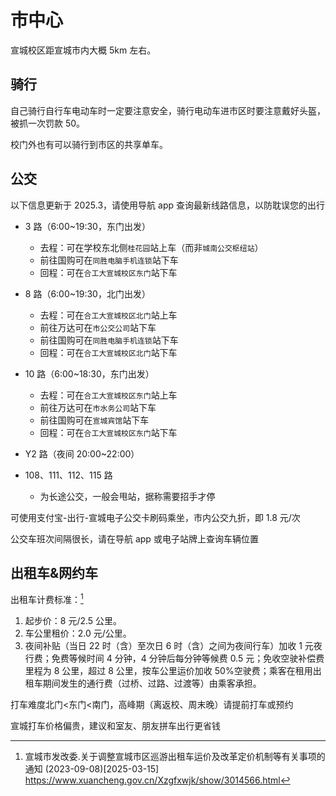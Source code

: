 # 市中心

宣城校区距宣城市内大概 5km 左右。

## 骑行

自己骑行自行车电动车时一定要注意安全，骑行电动车进市区时要注意戴好头盔，被抓一次罚款 50。

校门外也有可以骑行到市区的共享单车。

## 公交

以下信息更新于 2025.3，请使用导航 app 查询最新线路信息，以防耽误您的出行

- 3 路（6:00~19:30，东门出发）

  - 去程：可在学校东北侧`桂花园`站上车（而非`城南公交枢纽站`）
  - 前往国购可在`同胜电脑手机连锁`站下车
  - 回程：可在`合工大宣城校区东门`站下车

- 8 路（6:00~19:30，北门出发）

  - 去程：可在`合工大宣城校区北门`站上车
  - 前往万达可在`市公交公司`站下车
  - 前往国购可在`同胜电脑手机连锁`站下车
  - 回程：可在`合工大宣城校区北门`站下车

- 10 路（6:00~18:30，东门出发）

  - 去程：可在`合工大宣城校区东门`站上车
  - 前往万达可在`市水务公司`站下车
  - 前往国购可在`宣城宾馆`站下车
  - 回程：可在`合工大宣城校区东门`站下车

- Y2 路（夜间 20:00~22:00）

- 108、111、112、115 路
  - 为长途公交，一般会甩站，据称需要招手才停

可使用支付宝-出行-宣城电子公交卡刷码乘坐，市内公交九折，即 1.8 元/次

公交车班次间隔很长，请在导航 app 或电子站牌上查询车辆位置

## 出租车&网约车

出租车计费标准：[^1]

1. 起步价：8 元/2.5 公里。
2. 车公里租价：2.0 元/公里。
3. 夜间补贴（当日 22 时（含）至次日 6 时（含）之间为夜间行车）加收 1 元夜行费；免费等候时间 4 分钟，4 分钟后每分钟等候费 0.5 元；免收空驶补偿费里程为 8 公里，超过 8 公里，按车公里运价加收 50%空驶费；乘客在租用出租车期间发生的通行费（过桥、过路、过渡等）由乘客承担。

打车难度北门<东门<南门，高峰期（离返校、周末晚）请提前打车或预约

宣城打车价格偏贵，建议和室友、朋友拼车出行更省钱

[^1]: 宣城市发改委.关于调整宣城市区巡游出租车运价及改革定价机制等有关事项的通知 (2023-09-08)\[2025-03-15]  
<https://www.xuancheng.gov.cn/Xzgfxwjk/show/3014566.html>
